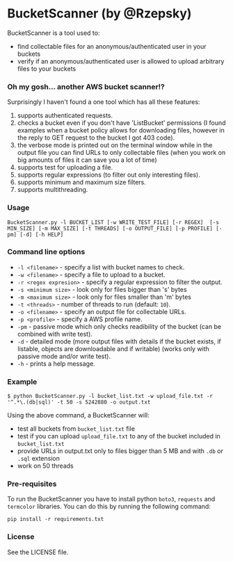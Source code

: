 BucketScanner (by @Rzepsky)
========================================

BucketScanner is a tool used to:

* find collectable files for an anonymous/authenticated user in your buckets
* verify if an anonymous/authenticated user is allowed to upload arbitrary files to your buckets


### Oh my gosh... another AWS bucket scanner!?

Surprisingly I haven't found a one tool which has all these features:

1. supports authenticated requests.
2. checks a bucket even if you don't have 'ListBucket' permissions (I found examples when a bucket policy allows for downloading files, however in the reply to GET request to the bucket I got 403 code).
3. the verbose mode is printed out on the terminal window while in the output file you can find URLs to only collectable files (when you work on big amounts of files it can save you a lot of time)
4. supports test for uploading a file.
5. supports regular expressions (to filter out only interesting files).
6. supports minimum and maximum size filters.
7. supports multithreading.

### Usage

```
BucketScanner.py -l BUCKET_LIST [-w WRITE_TEST_FILE] [-r REGEX]  [-s MIN_SIZE] [-m MAX_SIZE] [-t THREADS] [-o OUTPUT_FILE] [-p PROFILE] [-pm] [-d] [-h HELP]
```

### Command line options

* `-l <filename>` - specify a list with bucket names to check.
* `-w <filename>` - specify a file to upload to a bucket.
* `-r <regex expresion>` - specify a regular expression to filter the output.
* `-s <minimum size>` - look only for files bigger than 's' bytes
* `-m <maximum size>` - look only for files smaller than 'm' bytes 
* `-t <threads>` - number of threads to run (default: `10`).
* `-o <filename>` - specify an output file for collectable URLs.
* `-p <profile>` - specify a AWS profile name.
* `-pm` - passive mode which only checks readibility of the bucket (can be combined with write test).
* `-d` - detailed mode (more output files with details if the bucket exists, if listable, objects are downloadable and if writable) (works only with passive mode and/or write test).
* `-h` - prints a help message.

### Example

```
$ python BucketScanner.py -l bucket_list.txt -w upload_file.txt -r '^.*\.(db|sql)' -t 50 -s 5242880 -o output.txt
```
Using the above command, a BucketScanner will:

* test all buckets from `bucket_list.txt` file
* test if you can upload `upload_file.txt` to any of the bucket included in `bucket_list.txt`
* provide URLs in output.txt only to files bigger than 5 MB and with `.db` or `.sql` extension
* work on 50 threads

### Pre-requisites
To run the BucketScanner you have to install python `boto3`, `requests` and `termcolor` libraries. You can do this by running the following command:

```
pip install -r requirements.txt
```

### License

See the LICENSE file.
